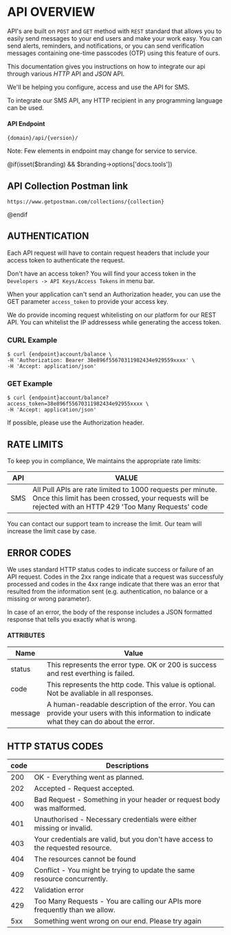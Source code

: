 # API OVERVIEW

API's are built on `POST` and `GET` method with `REST` standard that allows you to easily send messages to your end users and make your work easy. You can send alerts, reminders, and notifications, or you can send verification messages containing one-time passcodes (OTP) using this feature of ours.

This documentation gives you instructions on how to integrate our api through various _*HTTP*_ API and _*JSON*_ API.

We'll be helping you configure, access and use the API for SMS.

To integrate our SMS API, any HTTP recipient in any programming language can be used.

#### API Endpoint

```
{domain}/api/{version}/
```

Note: Few elements in endpoint may change for service to service.

@if(isset($branding) && $branding->options['docs.tools'])

## API Collection Postman link

```
https://www.getpostman.com/collections/{collection}
```

@endif

## AUTHENTICATION

Each API request will have to contain request headers that include your access token to authenticate the request.

Don't have an access token? You will find your access token in the `Developers -> API Keys/Access Tokens` in menu bar.

When your application can't send an Authorization header, you can use the GET parameter `access_token` to provide your access key.

We do provide incoming request whitelisting on our platform for our REST API. You can whitelist the IP addressess while generating the access token.

### CURL Example

```shell
$ curl {endpoint}account/balance \
-H 'Authorization: Bearer 38e896f55670311982434e929559xxxx' \
-H 'Accept: application/json'
```

### GET Example

```shell
$ curl {endpoint}account/balance?access_token=38e896f55670311982434e92955xxxx \
-H 'Accept: application/json'
```

If possible, please use the Authorization header.

## RATE LIMITS

To keep you in compliance, We maintains the appropriate rate limits:

| API | VALUE                                                                                                                                                                  |
| --- | ---------------------------------------------------------------------------------------------------------------------------------------------------------------------- |
| SMS | All Pull APIs are rate limited to 1000 requests per minute. Once this limit has been crossed, your requests will be rejected with an HTTP 429 'Too Many Requests' code |

You can contact our support team to increase the limit. Our team will increase the limit case by case.

## ERROR CODES

We uses standard HTTP status codes to indicate success or failure of an API request. Codes in the 2xx range indicate that a request was successfuly processed and codes in the 4xx range indicate that there was an error that resulted from the information sent (e.g. authentication, no balance or a missing or wrong parameter).

In case of an error, the body of the response includes a JSON formatted response that tells you exactly what is wrong.

#### ATTRIBUTES

| Name    | Value                                                                                                                                     |
| ------- | ----------------------------------------------------------------------------------------------------------------------------------------- |
| status  | This represents the error type. OK or 200 is success and rest everthing is failed.                                                        |
| code    | This represents the http code. This value is optional. Not be avaliable in all responses.                                                 |
| message | A human-readable description of the error. You can provide your users with this information to indicate what they can do about the error. |

## HTTP STATUS CODES

| code | Descriptions                                                                     |
| ---- | -------------------------------------------------------------------------------- |
| 200  | OK - Everything went as planned.                                                 |
| 202  | Accepted - Request accepted.                                                     |
| 400  | Bad Request - Something in your header or request body was malformed.            |
| 401  | Unauthorised - Necessary credentials were either missing or invalid.             |
| 403  | Your credentials are valid, but you don't have access to the requested resource. |
| 404  | The resources cannot be found                                                    |
| 409  | Conflict - You might be trying to update the same resource concurrently.         |
| 422  | Validation error                                                                 |
| 429  | Too Many Requests - You are calling our APIs more frequently than we allow.      |
| 5xx  | Something went wrong on our end. Please try again                                |
